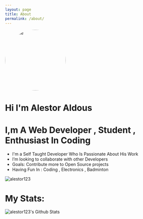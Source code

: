```yaml
---
layout: page
title: About
permalink: /about/
---
```



<img src="https://avatars1.githubusercontent.com/u/51041424?s=460&v=4" alt="Profile"
 style="border-radius: 50%;" title="Profile Pic" width="200" height="200" />

# Hi I'm Alestor Aldous

# I,m A Web Developer , Student ,  Enthusiast In Coding

- I'm a Self Taught Developer Who Is Passionate About His Work
- I’m looking to collaborate with other Developers
- Goals: Contribute more to Open Source projects
- Having Fun In :  Coding , Electronics  , Badminton

<p align="left"> <img src="https://komarev.com/ghpvc/?username=alestor123" alt="alestor123"/> </p>


# My Stats:
<img align="left" alt="alestor123's Github Stats" src="https://github-readme-stats.vercel.app/api?username=alestor123&show_icons=true&theme=dark" />